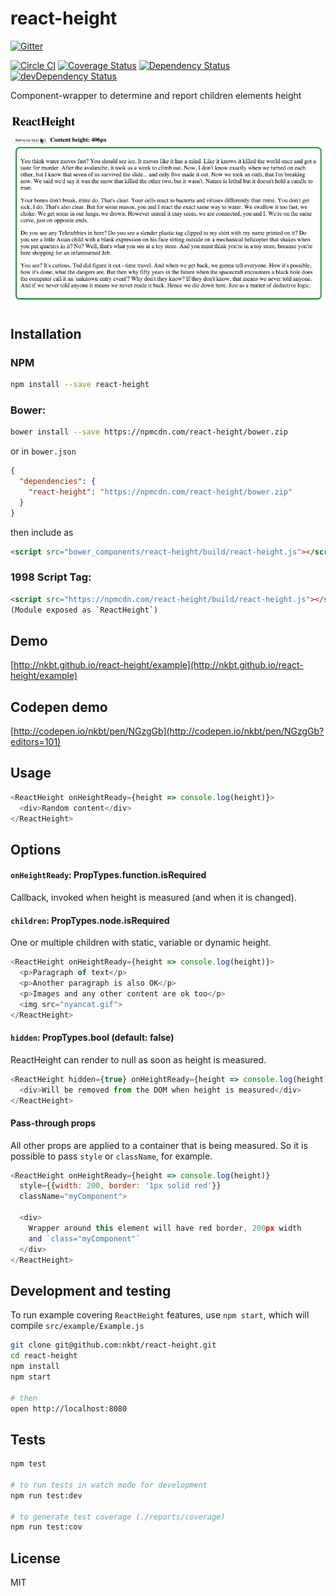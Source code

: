 # react-height

[![Gitter](https://badges.gitter.im/Join%20Chat.svg)](https://gitter.im/nkbt/help)

[![Circle CI](https://circleci.com/gh/nkbt/react-height.svg?style=svg)](https://circleci.com/gh/nkbt/react-height)
[![Coverage Status](https://coveralls.io/repos/nkbt/react-height/badge.svg?branch=master)](https://coveralls.io/r/nkbt/react-height?branch=master)
[![Dependency Status](https://david-dm.org/nkbt/react-height.svg)](https://david-dm.org/nkbt/react-height)
[![devDependency Status](https://david-dm.org/nkbt/react-height/dev-status.svg)](https://david-dm.org/nkbt/react-height#info=devDependencies)

Component-wrapper to determine and report children elements height


![React Height](src/example/react-height.gif)


## Installation

### NPM

```sh
npm install --save react-height
```


### Bower:
```sh
bower install --save https://npmcdn.com/react-height/bower.zip
```

or in `bower.json`

```json
{
  "dependencies": {
    "react-height": "https://npmcdn.com/react-height/bower.zip"
  }
}
```

then include as
```html
<script src="bower_components/react-height/build/react-height.js"></script>
```


### 1998 Script Tag:
```html
<script src="https://npmcdn.com/react-height/build/react-height.js"></script>
(Module exposed as `ReactHeight`)
```


## Demo

[http://nkbt.github.io/react-height/example](http://nkbt.github.io/react-height/example)

## Codepen demo

[http://codepen.io/nkbt/pen/NGzgGb](http://codepen.io/nkbt/pen/NGzgGb?editors=101)

## Usage

```js
<ReactHeight onHeightReady={height => console.log(height)}>
  <div>Random content</div>
</ReactHeight>
```


## Options


#### `onHeightReady`: PropTypes.function.isRequired

Callback, invoked when height is measured (and when it is changed).


#### `children`: PropTypes.node.isRequired

One or multiple children with static, variable or dynamic height.

```js
<ReactHeight onHeightReady={height => console.log(height)}>
  <p>Paragraph of text</p>
  <p>Another paragraph is also OK</p>
  <p>Images and any other content are ok too</p>
  <img src="nyancat.gif">
</ReactHeight>
```


#### `hidden`: PropTypes.bool (default: false)

ReactHeight can render to null as soon as height is measured.

```js
<ReactHeight hidden={true} onHeightReady={height => console.log(height)}>
  <div>Will be removed from the DOM when height is measured</div>
</ReactHeight>
```

#### Pass-through props

All other props are applied to a container that is being measured. So it is possible to pass `style` or `className`, for example.

```js
<ReactHeight onHeightReady={height => console.log(height)}
  style={{width: 200, border: '1px solid red'}}
  className="myComponent">

  <div>
    Wrapper around this element will have red border, 200px width
    and `class="myComponent"`
  </div>
</ReactHeight>
```



## Development and testing

To run example covering `ReactHeight` features, use `npm start`, which will compile `src/example/Example.js`

```bash
git clone git@github.com:nkbt/react-height.git
cd react-height
npm install
npm start

# then
open http://localhost:8080
```

## Tests

```bash
npm test

# to run tests in watch mode for development
npm run test:dev

# to generate test coverage (./reports/coverage)
npm run test:cov
```

## License

MIT
